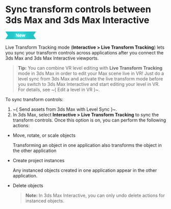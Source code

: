 # Sync transform controls between 3ds Max and 3ds Max Interactive

![NEW](../../images/new.png)

Live Transform Tracking mode (**Interactive > Live Transform Tracking**) lets you sync your transform controls across applications after you connect the 3ds Max and 3ds Max Interactive viewports.

>**Tip:** You can combine VR level editing with **Live Transform Tracking** mode in 3ds Max in order to edit your Max scene live in VR! Just do a level sync from 3ds Max and activate the live transform mode before you switch to 3ds Max Interactive and start editing your level in VR. For details, see ~{ Edit a level in VR }~.

To sync transform controls:

1. ~{ Send assets from 3ds Max with Level Sync }~.
2. In 3ds Max, select **Interactive > Live Transform Tracking** to sync the transform controls.
  Once this option is on, you can perform the following actions:
  - Move, rotate, or scale objects

	Transforming an object in one application also transforms the object in the other application

  - Create project instances

	Any instanced objects created in one application appear in the other application.

  - Delete objects

 	>**Note:** In 3ds Max Interactive, you can only undo delete actions for instanced objects.
